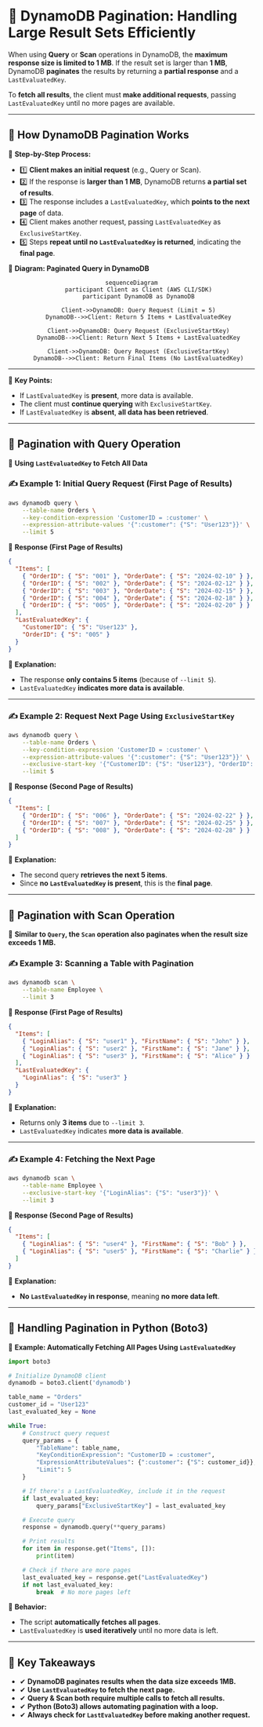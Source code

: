 # 📜 **DynamoDB Pagination: Handling Large Result Sets Efficiently**

When using **Query** or **Scan** operations in DynamoDB, the **maximum response size is limited to 1 MB**. If the result set is larger than **1 MB**, DynamoDB **paginates** the results by returning a **partial response** and a `LastEvaluatedKey`.

To **fetch all results**, the client must **make additional requests**, passing `LastEvaluatedKey` until no more pages are available.

---

## 🔹 **How DynamoDB Pagination Works**

📌 **Step-by-Step Process:**

- 1️⃣ **Client makes an initial request** (e.g., Query or Scan).
- 2️⃣ If the response is **larger than 1 MB**, DynamoDB returns **a partial set of results**.
- 3️⃣ The response includes a `LastEvaluatedKey`, which **points to the next page** of data.
- 4️⃣ Client makes another request, passing `LastEvaluatedKey` as `ExclusiveStartKey`.
- 5️⃣ Steps **repeat until no `LastEvaluatedKey` is returned**, indicating the **final page**.

📌 **Diagram: Paginated Query in DynamoDB**

<div align="center">

```mermaid
sequenceDiagram
    participant Client as Client (AWS CLI/SDK)
    participant DynamoDB as DynamoDB

    Client->>DynamoDB: Query Request (Limit = 5)
    DynamoDB-->>Client: Return 5 Items + LastEvaluatedKey

    Client->>DynamoDB: Query Request (ExclusiveStartKey)
    DynamoDB-->>Client: Return Next 5 Items + LastEvaluatedKey

    Client->>DynamoDB: Query Request (ExclusiveStartKey)
    DynamoDB-->>Client: Return Final Items (No LastEvaluatedKey)
```

</div>

---

📌 **Key Points:**

- If `LastEvaluatedKey` is **present**, more data is available.
- The client must **continue querying** with `ExclusiveStartKey`.
- If `LastEvaluatedKey` is **absent**, **all data has been retrieved**.

---

## 📝 **Pagination with Query Operation**

📌 **Using `LastEvaluatedKey` to Fetch All Data**

### ✍️ **Example 1: Initial Query Request (First Page of Results)**

```sh
aws dynamodb query \
    --table-name Orders \
    --key-condition-expression 'CustomerID = :customer' \
    --expression-attribute-values '{":customer": {"S": "User123"}}' \
    --limit 5
```

📌 **Response (First Page of Results)**

```json
{
  "Items": [
    { "OrderID": { "S": "001" }, "OrderDate": { "S": "2024-02-10" } },
    { "OrderID": { "S": "002" }, "OrderDate": { "S": "2024-02-12" } },
    { "OrderID": { "S": "003" }, "OrderDate": { "S": "2024-02-15" } },
    { "OrderID": { "S": "004" }, "OrderDate": { "S": "2024-02-18" } },
    { "OrderID": { "S": "005" }, "OrderDate": { "S": "2024-02-20" } }
  ],
  "LastEvaluatedKey": {
    "CustomerID": { "S": "User123" },
    "OrderID": { "S": "005" }
  }
}
```

📌 **Explanation:**

- The response **only contains 5 items** (because of `--limit 5`).
- `LastEvaluatedKey` **indicates more data is available**.

---

### ✍️ **Example 2: Request Next Page Using `ExclusiveStartKey`**

```sh
aws dynamodb query \
    --table-name Orders \
    --key-condition-expression 'CustomerID = :customer' \
    --expression-attribute-values '{":customer": {"S": "User123"}}' \
    --exclusive-start-key '{"CustomerID": {"S": "User123"}, "OrderID": {"S": "005"}}' \
    --limit 5
```

📌 **Response (Second Page of Results)**

```json
{
  "Items": [
    { "OrderID": { "S": "006" }, "OrderDate": { "S": "2024-02-22" } },
    { "OrderID": { "S": "007" }, "OrderDate": { "S": "2024-02-25" } },
    { "OrderID": { "S": "008" }, "OrderDate": { "S": "2024-02-28" } }
  ]
}
```

📌 **Explanation:**

- The second query **retrieves the next 5 items**.
- Since **no `LastEvaluatedKey` is present**, this is the **final page**.

---

## 📝 **Pagination with Scan Operation**

📌 **Similar to `Query`, the `Scan` operation also paginates when the result size exceeds 1 MB.**

### ✍️ **Example 3: Scanning a Table with Pagination**

```sh
aws dynamodb scan \
    --table-name Employee \
    --limit 3
```

📌 **Response (First Page of Results)**

```json
{
  "Items": [
    { "LoginAlias": { "S": "user1" }, "FirstName": { "S": "John" } },
    { "LoginAlias": { "S": "user2" }, "FirstName": { "S": "Jane" } },
    { "LoginAlias": { "S": "user3" }, "FirstName": { "S": "Alice" } }
  ],
  "LastEvaluatedKey": {
    "LoginAlias": { "S": "user3" }
  }
}
```

📌 **Explanation:**

- Returns only **3 items** due to `--limit 3`.
- `LastEvaluatedKey` indicates **more data is available**.

---

### ✍️ **Example 4: Fetching the Next Page**

```sh
aws dynamodb scan \
    --table-name Employee \
    --exclusive-start-key '{"LoginAlias": {"S": "user3"}}' \
    --limit 3
```

📌 **Response (Second Page of Results)**

```json
{
  "Items": [
    { "LoginAlias": { "S": "user4" }, "FirstName": { "S": "Bob" } },
    { "LoginAlias": { "S": "user5" }, "FirstName": { "S": "Charlie" } }
  ]
}
```

📌 **Explanation:**

- **No `LastEvaluatedKey` in response**, meaning **no more data left**.

---

## 🔹 **Handling Pagination in Python (Boto3)**

📌 **Example: Automatically Fetching All Pages Using `LastEvaluatedKey`**

```python
import boto3

# Initialize DynamoDB client
dynamodb = boto3.client('dynamodb')

table_name = "Orders"
customer_id = "User123"
last_evaluated_key = None

while True:
    # Construct query request
    query_params = {
        "TableName": table_name,
        "KeyConditionExpression": "CustomerID = :customer",
        "ExpressionAttributeValues": {":customer": {"S": customer_id}},
        "Limit": 5
    }

    # If there's a LastEvaluatedKey, include it in the request
    if last_evaluated_key:
        query_params["ExclusiveStartKey"] = last_evaluated_key

    # Execute query
    response = dynamodb.query(**query_params)

    # Print results
    for item in response.get("Items", []):
        print(item)

    # Check if there are more pages
    last_evaluated_key = response.get("LastEvaluatedKey")
    if not last_evaluated_key:
        break  # No more pages left
```

📌 **Behavior:**

- The script **automatically fetches all pages**.
- `LastEvaluatedKey` is **used iteratively** until no more data is left.

---

## 🎯 **Key Takeaways**

- ✔ **DynamoDB paginates results when the data size exceeds 1MB.**
- ✔ **Use `LastEvaluatedKey` to fetch the next page.**
- ✔ **Query & Scan both require multiple calls to fetch all results.**
- ✔ **Python (Boto3) allows automating pagination with a loop.**
- ✔ **Always check for `LastEvaluatedKey` before making another request.**
